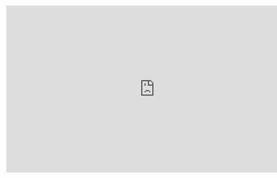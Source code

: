 <iframe style="border: 1px solid rgba(0, 0, 0, 0.1);" width="800" height="450" src="https://embed.figma.com/design/zQRplNGzYNE9dHNfSi3NoI/Nirma-app?node-id=0-1&embed-host=share" allowfullscreen></iframe>
